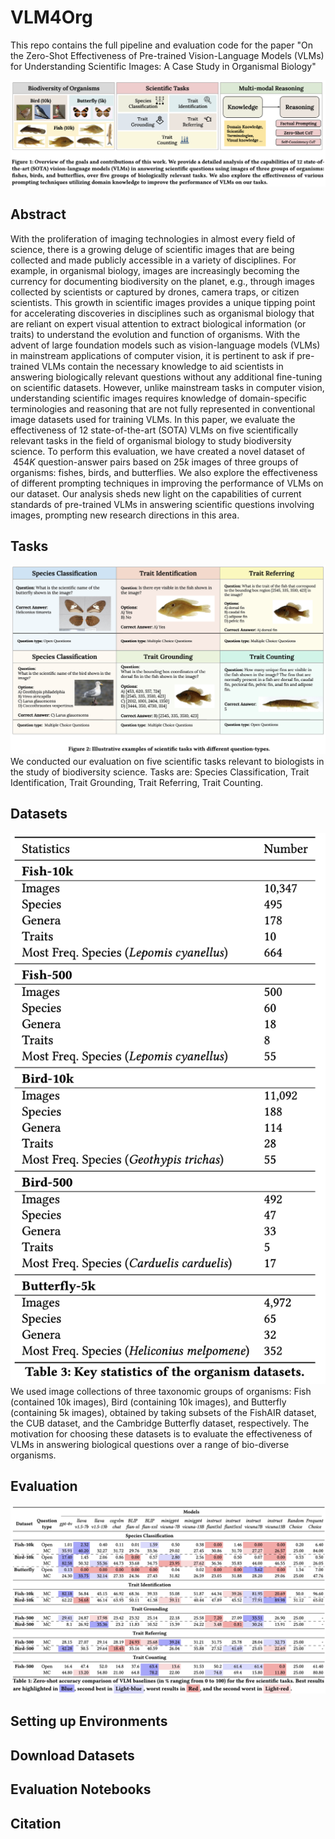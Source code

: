 # VLM4Org

This repo contains the full pipeline and evaluation code for the paper "On the Zero-Shot Effectiveness of Pre-trained Vision-Language Models (VLMs) for Understanding Scientific Images: A Case Study in Organismal Biology"

![Alt text](assests/fig1.png)

## Abstract
With the proliferation of imaging technologies in almost every field of science, there is a growing deluge of scientific images that are being collected and made publicly accessible in a variety of disciplines. For example, in organismal biology, images are increasingly becoming the currency for documenting biodiversity on the planet, e.g., through images collected by scientists or captured by drones, camera traps, or citizen scientists.  This growth in scientific images provides a unique tipping point for accelerating discoveries in disciplines such as organismal biology that are reliant on expert visual attention to extract biological information (or traits) to understand the evolution and function of organisms.
With the advent of large foundation models such as vision-language models (VLMs) in mainstream applications of computer vision, it is pertinent to ask if pre-trained VLMs contain the necessary knowledge to aid scientists in answering biologically relevant questions without any additional fine-tuning on scientific datasets. However, unlike mainstream tasks in computer vision, understanding scientific images requires knowledge of domain-specific  terminologies  and reasoning that are not fully represented in conventional image datasets used for training VLMs. In this paper, we evaluate the effectiveness of 12 state-of-the-art (SOTA) VLMs on five scientifically relevant tasks in the field of organismal biology to study biodiversity science. To perform this evaluation, we have created a novel dataset of $~454K$ question-answer pairs based on $25k$ images of three  groups of organisms: fishes, birds, and butterflies. We also explore the effectiveness of different prompting techniques in improving the performance of VLMs on our dataset. Our analysis sheds new light on the capabilities of current standards of pre-trained VLMs in answering scientific questions involving images, prompting new research directions in this area.


## Tasks
![Alt text](assests/tasks.png)
We conducted our evaluation on five scientific tasks relevant to biologists in the study of biodiversity science. Tasks are: Species Classification, Trait Identification, Trait Grounding, Trait Referring, Trait Counting.

## Datasets
![Alt text](assests/datasets.png)
We used image collections of three taxonomic groups of organisms: Fish (contained 10k images), Bird (containing 10k images), and Butterfly (containing 5k images), obtained by taking subsets of the FishAIR dataset, the CUB dataset, and the Cambridge Butterfly dataset, respectively. The motivation for choosing these datasets is to evaluate the effectiveness of VLMs in answering biological questions over a range of bio-diverse organisms.

## Evaluation

![Alt text](assests/results.png)

## Setting up Environments

## Download Datasets

## Evaluation Notebooks

## Citation


